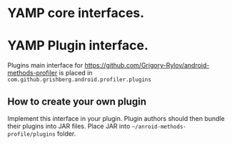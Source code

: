 # YAMP core interfaces.

# YAMP Plugin interface.

Plugins main interface for https://github.com/Grigory-Rylov/android-methods-profiler is placed in `com.github.grishberg.android.profiler.plugins`

## How to create your own plugin
Implement this interface in your plugin. 
Plugin authors should then bundle their plugins into JAR files.
Place JAR into `~/anroid-methods-profile/plugins` folder.
